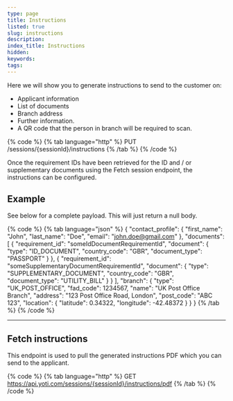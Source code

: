 ```yaml
---
type: page
title: Instructions
listed: true
slug: instructions
description: 
index_title: Instructions
hidden: 
keywords: 
tags: 
---
```


Here we will show you to generate instructions to send to the customer on:

- Applicant information
- List of documents
- Branch address
- Further information.
- A QR code that the person in branch will be required to scan.

{% code %}
{% tab language="http" %}
PUT /sessions/{sessionId}/instructions
{% /tab %}
{% /code %}

Once the requirement IDs have been retrieved for the ID and / or supplementary documents using the Fetch session endpoint, the instructions can be configured.

## Example

See below for a complete payload. This will just return a null body.

{% code %}
{% tab language="json" %}
{
  "contact_profile": {
    "first_name": "John",
    "last_name": "Doe",
    "email": "john.doe@gmail.com"
  },
  "documents": [
    {
      "requirement_id": "someIdDocumentRequirementId",
      "document": {
        "type": "ID_DOCUMENT",
        "country_code": "GBR",
        "document_type": "PASSPORT"
      }
    },
    {
      "requirement_id": "someSupplementaryDocumentRequirementId",
      "document": {
        "type": "SUPPLEMENTARY_DOCUMENT",
        "country_code": "GBR",
        "document_type": "UTILITY_BILL"
      }
    }
  ],
  "branch": {
    "type": "UK_POST_OFFICE",
    "fad_code": 1234567,
    "name": "UK Post Office Branch",
    "address": "123 Post Office Road, London",
    "post_code": "ABC 123",
    "location": {
      "latitude": 0.34322,
      "longitude": -42.48372
    }
  }
}
{% /tab %}
{% /code %}

---

## Fetch instructions

This endpoint is used to pull the generated instructions PDF which you can send to the applicant. 

{% code %}
{% tab language="http" %}
GET https://api.yoti.com/sessions/{sessionId}/instructions/pdf
{% /tab %}
{% /code %}